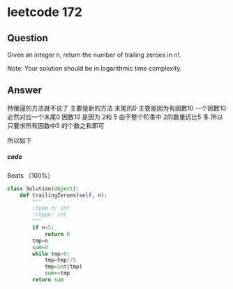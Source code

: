 # leetcode 172
## Question
Given an integer n, return the number of trailing zeroes in n!.

Note: Your solution should be in logarithmic time complexity.
## Answer
特傻逼的方法就不说了
主要是新的方法
末尾的0 主要是因为有因数10 
一个因数10 必然对应一个末尾0 
因数10 是因为 2和 5
由于整个阶乘中 2的数量远比5 多
所以只要求所有因数中5 的个数之和即可

所以如下
##### code 
Beats （100%）
```Python
class Solution(object):
    def trailingZeroes(self, n):
        """
        :type n: int
        :rtype: int
        """
        if n<5:
            return 0
        tmp=n
        sum=0
        while tmp>0:
            tmp=tmp//5
            tmp=int(tmp)
            sum+=tmp
        return sum
```
